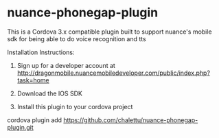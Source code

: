 nuance-phonegap-plugin
======================

This is a Cordova 3.x compatible plugin built to support nuance's mobile sdk for being able to do voice recognition and tts


Installation Instructions:

1. Sign up for a developer account at http://dragonmobile.nuancemobiledeveloper.com/public/index.php?task=home


2. Download the IOS SDK


3.  Install this plugin to your cordova project

cordova plugin add https://github.com/chalettu/nuance-phonegap-plugin.git



